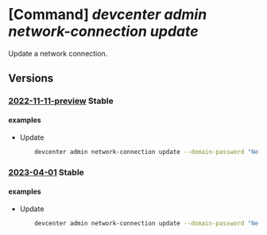# [Command] _devcenter admin network-connection update_

Update a network connection.

## Versions

### [2022-11-11-preview](/Resources/mgmt-plane/L3N1YnNjcmlwdGlvbnMve30vcmVzb3VyY2Vncm91cHMve30vcHJvdmlkZXJzL21pY3Jvc29mdC5kZXZjZW50ZXIvbmV0d29ya2Nvbm5lY3Rpb25zL3t9/2022-11-11-preview.xml) **Stable**

<!-- mgmt-plane /subscriptions/{}/resourcegroups/{}/providers/microsoft.devcenter/networkconnections/{} 2022-11-11-preview -->

#### examples

- Update
    ```bash
        devcenter admin network-connection update --domain-password "New Password value for user" --name "{networkConnectionName}" --resource-group "rg1"
    ```

### [2023-04-01](/Resources/mgmt-plane/L3N1YnNjcmlwdGlvbnMve30vcmVzb3VyY2Vncm91cHMve30vcHJvdmlkZXJzL21pY3Jvc29mdC5kZXZjZW50ZXIvbmV0d29ya2Nvbm5lY3Rpb25zL3t9/2023-04-01.xml) **Stable**

<!-- mgmt-plane /subscriptions/{}/resourcegroups/{}/providers/microsoft.devcenter/networkconnections/{} 2023-04-01 -->

#### examples

- Update
    ```bash
        devcenter admin network-connection update --domain-password "New Password value for user" --name "{networkConnectionName}" --resource-group "rg1"
    ```
